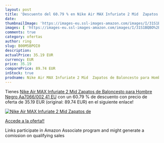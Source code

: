 ```yaml
---
layout: post
title: 'Descuento del 60.79 % en Nike Air MAX Infuriate 2 Mid  Zapatos de'
date: 
thumbnailImage: 'https://images-eu.ssl-images-amazon.com/images/I/31S1BQBO%2BZL._SL200_.jpg'
images: [ 'https://images-eu.ssl-images-amazon.com/images/I/31S1BQBO%2BZL._SL200_.jpg' ]
comments: true
category: ofertas
author: ring
slug: B00M5BPOI0
description:
actualPrice: 35.19 EUR
currency: EUR
price: 35.19
comparePrice: 89.74 EUR
inStock: true
prodname: Nike Air MAX Infuriate 2 Mid  Zapatos de Baloncesto para Hombre  Negro  Aa7066/002   41 EU
---
```


Tienes [Nike Air MAX Infuriate 2 Mid  Zapatos de Baloncesto para Hombre  Negro  Aa7066/002   41 EU](https://www.amazon.es/dp/B00M5BPOI0/?tag=tolees-21) con un 60.79 % de descuento con precio de oferta de 35.19 EUR (original: 89.74 EUR) en el siguiente enlace!

[![Nike Air MAX Infuriate 2 Mid  Zapatos de](https://images-eu.ssl-images-amazon.com/images/I/31S1BQBO%2BZL._SL200_.jpg)](https://www.amazon.es/dp/B00M5BPOI0/?tag=tolees-21)

[Accede a la oferta!!](https://www.amazon.es/dp/B00M5BPOI0/?tag=tolees-21)

Links participate in Amazon Associate program and might generate a comission on qualifying sales


